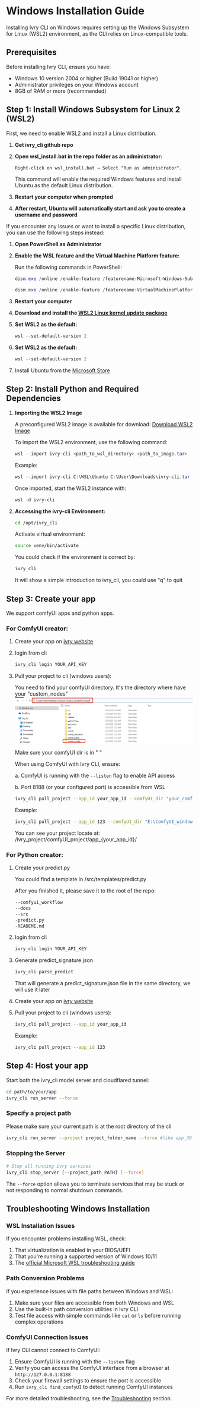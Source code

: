 # **Windows Installation Guide**

Installing Ivry CLI on Windows requires setting up the Windows Subsystem for Linux (WSL2) environment, as the CLI relies on Linux-compatible tools.

## **Prerequisites**

Before installing Ivry CLI, ensure you have:

- Windows 10 version 2004 or higher (Build 19041 or higher)
- Administrator privileges on your Windows account
- 8GB of RAM or more (recommended)

## **Step 1: Install Windows Subsystem for Linux 2 (WSL2)**

First, we need to enable WSL2 and install a Linux distribution.

1. **Get ivry_cli github repo**

2. **Open wsl_install.bat in the repo folder as an administrator:**

	   Right-click on wsl_install.bat → Select "Run as administrator".
      This command will enable the required Windows features and install Ubuntu as the default Linux distribution.

3. **Restart your computer when prompted**

4. **After restart, Ubuntu will automatically start and ask you to create a username and password**

If you encounter any issues or want to install a specific Linux distribution, you can use the following steps instead:

1. **Open PowerShell as Administrator**

2. **Enable the WSL feature and the Virtual Machine Platform feature:**

    Run the following commands in PowerShell:

      ```powershell
      dism.exe /online /enable-feature /featurename:Microsoft-Windows-Subsystem-Linux /all /norestart
      ```

      ```powershell
      dism.exe /online /enable-feature /featurename:VirtualMachinePlatform /all /norestart
      ```

3. **Restart your computer**

4. **Download and install the [WSL2 Linux kernel update package](https://docs.microsoft.com/en-us/windows/wsl/install-manual#step-4---download-the-linux-kernel-update-package)**

5. **Set WSL2 as the default:**

      ```powershell
      wsl --set-default-version 2
      ```

6. **Set WSL2 as the default:**

      ```powershell
      wsl --set-default-version 2
      ```

7. Install Ubuntu from the [Microsoft Store](https://www.microsoft.com/store/productId/9PDXGNCFSCZV)

## **Step 2: Install Python and Required Dependencies**

1. **Importing the WSL2 Image**

    A preconfigured WSL2 image is available for download:
    [Download WSL2 Image](https://drive.google.com/file/d/1OK2Sd2Ylwd1J3cMOLr_SgYnhmDdidtOl/view?usp=sharing)

    To import the WSL2 environment, use the following command:

      ```powershell
      wsl --import ivry-cli <path_to_wsl_directory> <path_to_image.tar>
      ```

    Example:

      ```powershell
      wsl --import ivry-cli C:\WSL\Ubuntu C:\User\Downloads\ivry-cli.tar   
      ```

    Once imported, start the WSL2 instance with:

      ```powershell
      wsl -d ivry-cli   
      ```  

2. **Accessing the ivry-cli Environment:**

      ```bash
      cd /opt/ivry_cli
      ```

    Activate virtual environment:

      ```bash
      source venv/bin/activate
      ```

    You could check if the environment is correct by:

      ```bash
      ivry_cli
      ```

    It will show a simple introduction to ivry_cli, you could use "q" to quit

## **Step 3: Create your app**

We support comfyUI apps and python apps.

### **For ComfyUI creator:**

1. Create your app on [ivry website](https://www.ivry.co/login)

2. login from cli

      ```bash
      ivry_cli login YOUR_API_KEY
      ```

3. Pull your project to cli (windows users):

    You need to find your comfyUI directory. It's the directory where have your "custom_nodes"
    ![ComfyUI Path](../assets/images/comfyUIpath.png)

    Make sure your comfyUI dir is in " "

    When using ComfyUI with Ivry CLI, ensure:

    a. ComfyUI is running with the `--listen` flag to enable API access

    b. Port 8188 (or your configured port) is accessible from WSL

      ```bash
      ivry_cli pull_project --app_id your_app_id --comfyUI_dir "your_comfyUI_dir"
      ```

    Example:

      ```bash
      ivry_cli pull_project --app_id 123 --comfyUI_dir "E:\ComfyUI_windows_portable\ComfyUI"
      ```

   You can see your project locate at: /ivry_project/comfyUI_project/app_{your_app_id}/

### **For Python creator:**

1. Create your predict.py 

    You could find a template in /src/templates/predict.py

    After you finished it, please save it to the root of the repo:
    ```
    --comfyui_workflow
    --docs
    --src
    -predict.py
    -READEME.md
    ```

2. login from cli

      ```bash
      ivry_cli login YOUR_API_KEY
      ```

3. Generate predict_signature.json 
   
      ```bash
      ivry_cli parse_predict
      ```
   
   That will generate a predict_signature.json file in the same directory, we will use it later

4. Create your app on [ivry website](https://www.ivry.co/login)

5. Pull your project to cli (windows users):

      ```bash
      ivry_cli pull_project --app_id your_app_id
      ```

    Example:

      ```bash
      ivry_cli pull_project --app_id 123
      ```

## **Step 4: Host your app**

 Start both the ivry_cli model server and cloudflared tunnel:

 ```bash
 cd path/to/your/app
 ivry_cli run_server --force
 ```

### Specify a project path

 Please make sure your current path is at the root directory of the cli

 ```bash
 ivry_cli run_server --project project_folder_name --force #like app_30
 ```

### Stopping the Server

 ```bash
 # Stop all running ivry services
 ivry_cli stop_server [--project_path PATH] [--force]
 ```

The `--force` option allows you to terminate services that may be stuck or not responding to normal shutdown commands.

## Troubleshooting Windows Installation

### WSL Installation Issues

If you encounter problems installing WSL, check:

1. That virtualization is enabled in your BIOS/UEFI
2. That you're running a supported version of Windows 10/11
3. The [official Microsoft WSL troubleshooting guide](https://docs.microsoft.com/en-us/windows/wsl/troubleshooting)

### Path Conversion Problems

If you experience issues with file paths between Windows and WSL:

1. Make sure your files are accessible from both Windows and WSL
2. Use the built-in path conversion utilities in Ivry CLI
3. Test file access with simple commands like `cat` or `ls` before running complex operations

### ComfyUI Connection Issues

If Ivry CLI cannot connect to ComfyUI:

1. Ensure ComfyUI is running with the `--listen` flag
2. Verify you can access the ComfyUI interface from a browser at `http://127.0.0.1:8188`
3. Check your firewall settings to ensure the port is accessible
4. Run `ivry_cli find_comfyUI` to detect running ComfyUI instances

For more detailed troubleshooting, see the [Troubleshooting](../troubleshooting.md) section.